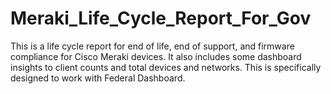 # Meraki_Life_Cycle_Report_For_Gov
This is a life cycle report for end of life, end of support, and firmware compliance for Cisco Meraki devices. It also includes some dashboard insights to client counts and total devices and networks. This is specifically designed to work with Federal Dashboard.
